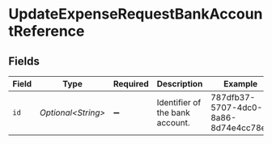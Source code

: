 # UpdateExpenseRequestBankAccountReference


## Fields

| Field                                | Type                                 | Required                             | Description                          | Example                              |
| ------------------------------------ | ------------------------------------ | ------------------------------------ | ------------------------------------ | ------------------------------------ |
| `id`                                 | *Optional\<String>*                  | :heavy_minus_sign:                   | Identifier of the bank account.      | 787dfb37-5707-4dc0-8a86-8d74e4cc78ea |
